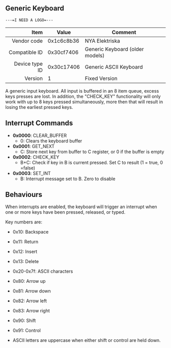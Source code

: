 Generic Keyboard 
----

```
---=I NEED A LOGO=---
```

|     Item       |   Value    |   Comment
| -------------: | ---------- | ----------------
|    Vendor code | 0x1c6c8b36 | NYA Elektriska
|  Compatible ID | 0x30cf7406 | Generic Keyboard (older models)
| Device type ID | 0x30c17406 | Generic ASCII Keyboard
|        Version | 1          | Fixed Version

A generic input keyboard.  All input is buffered in an 8 item queue, excess keys presses are lost.  In addition, the "CHECK_KEY" functionality will only work with up to 8 keys pressed simultaneously, more then that will result in losing the earliest pressed keys.

Interrupt Commands
----

- **0x0000**: CLEAR_BUFFER
	- 0: Clears the keyboard buffer
- **0x0001**: GET_NEXT
	- C: Store next key from buffer to C register, or 0 if the buffer is empty
- **0x0002**: CHECK_KEY
	- B+C: Check if key in B is current pressed. Set C to result (1 = true, 0 =false)
- **0x0003**: SET_INT
	- B: Interrupt message set to B. Zero to disable


Behaviours
----
When interrupts are enabled, the keyboard will trigger an interrupt when one or
more keys have been pressed, released, or typed.

Key numbers are:
-	0x10: Backspace
-	0x11: Return
-	0x12: Insert
-	0x13: Delete
-	0x20-0x7f: ASCII characters
-	0x80: Arrow up
-	0x81: Arrow down
-	0x82: Arrow left
-	0x83: Arrow right
-	0x90: Shift
-	0x91: Control

- ASCII letters are uppercase when either shift or control are held down.

